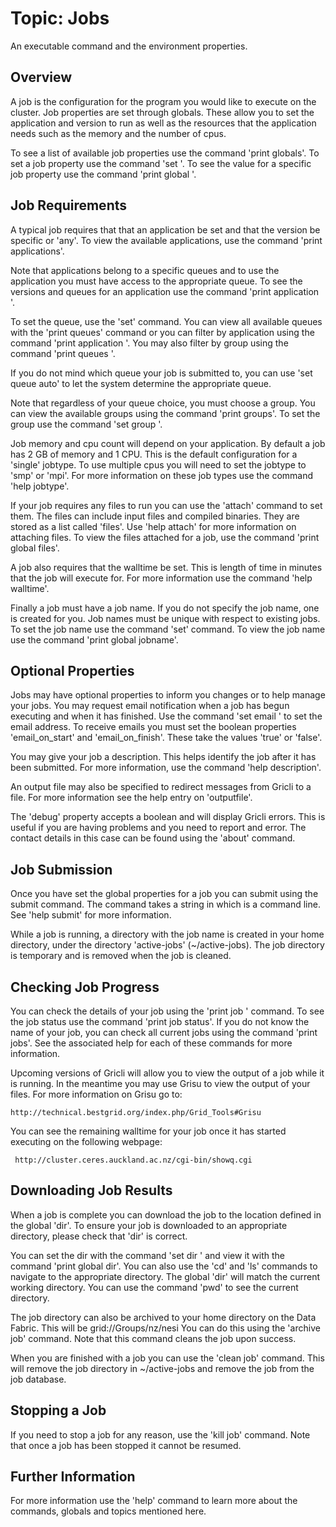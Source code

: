 Topic: Jobs
===========

An executable command and the environment properties.

Overview
---------

A job is the configuration for the program you would like to execute on the cluster.
Job properties are set through globals. These allow you to set the application and version to run
as well as the resources that the application needs such as the memory and the number of cpus.

To see a list of available job properties use the command 'print globals'.
To set a job property use the command 'set <variable>'.
To see the value for a specific job property use the command 'print global <property>'.

Job Requirements
-----------------

A typical job requires that that an application be set and that the version be specific or 'any'.
To view the available applications, use the command 'print applications'.

Note that applications belong to a specific queues and to use the application you must have access
to the appropriate queue. To see the versions and queues for an application use the command 'print application <application>'.

To set the queue, use the 'set' command. You can view all available queues with the 'print queues' command or 
you can filter by application using the command 'print application <application>'. You may also filter by group using the 
command 'print queues <group>'.
  
If you do not mind which queue your job is submitted to, you can use 'set queue auto' to let the system determine
the appropriate queue. 

Note that regardless of your queue choice, you must choose a group. You can view the available groups using the command
'print groups'. To set the group use the command 'set group <group>'.

Job memory and cpu count will depend on your application. By default a job has 2 GB of memory and 1 CPU. This is the
default configuration for a 'single' jobtype. To use multiple cpus you will need to set the jobtype to 'smp' or 'mpi'.
For more information on these job types use the command 'help jobtype'.

If your job requires any files to run you can use the 'attach' command to set them. The files can include input files
and compiled binaries. They are stored as a list called 'files'. Use 'help attach' for more information on attaching files.
To view the files attached for a job, use the command 'print global files'.

A job also requires that the walltime be set. This is length of time in minutes that the job will execute for.
For more information use the command 'help walltime'.

Finally a job must have a job name. If you do not specify the job name, one is created for you. Job names must be unique
with respect to existing jobs. To set the job name use the command 'set' command. To view the job name use the command
'print global jobname'.

Optional Properties
--------------------

Jobs may have optional properties to inform you changes or to help manage your jobs. You may request email notification
when a job has begun executing and when it has finished. Use the command 'set email <email>' to  set the email address.
To receive emails you must set the boolean properties 'email_on_start' and 'email_on_finish'. These take the values 'true'
or 'false'.

You may give your job a description. This helps identify the job after it has been submitted. For more information, use
the command 'help description'.

An output file may also be specified to redirect messages from Gricli to a file. For more information see the help
entry on 'outputfile'.

The 'debug' property accepts a boolean and will display Gricli errors. This is useful if you are having problems and you
need to report and error. The contact details in this case can be found using the 'about' command.

Job Submission
---------------

Once you have set the global properties for a job you can submit using the submit command. The command takes 
a string in which is a command line. See 'help submit' for more information.

While a job is running, a directory with the job name is created in your home directory, under the directory
'active-jobs' (~/active-jobs). The job directory is temporary and is removed when the job is cleaned.

Checking Job Progress
---------------------

You can check the details of your job using the 'print job <jobname>' command.
To see the job status use the command 'print job <jobname> status'. If you do not know the name of your job, 
you can check all current jobs using the command 'print jobs'. See the associated help for each of these commands
for more information.

Upcoming versions of Gricli will allow you to view the output of a job while it is running.
In the meantime you may use Grisu to view the output of your files. For more information on Grisu go to:

    http://technical.bestgrid.org/index.php/Grid_Tools#Grisu

You can see the remaining walltime for your job once it has started executing on the following webpage:

     http://cluster.ceres.auckland.ac.nz/cgi-bin/showq.cgi

Downloading Job Results
-----------------------

When a job is complete you can download the job to the location defined in the global 'dir'.
To ensure your job is downloaded to an appropriate directory, please check that 'dir' is correct. 

You can set the dir with the command 'set dir <path>' and view it with the command 'print global dir'. You can also use the 'cd' and 'ls'
commands to navigate to the appropriate directory. The global 'dir' will match the current working directory. You can use the command 'pwd'
to see the current directory.

The job directory can also be archived to your home directory on the Data Fabric. This will be grid://Groups/nz/nesi
You can do this using the 'archive job' command. Note that this command cleans the job upon success.

When you are finished with a job you can use the 'clean job' command. This will remove the job directory in ~/active-jobs and remove the job from
the job database.

Stopping a Job
---------------

If you need to stop a job for any reason, use the 'kill job' command. Note that once a job has been stopped it cannot be resumed.

Further Information
--------------------

For more information use the 'help' command to learn more about the commands, globals and topics mentioned here.


